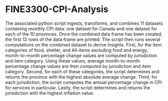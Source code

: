 # FINE3300-CPI-Analysis
The associated python script ingests, transforms, and combines 11 datasets containing monthly CPI data: one dataset for Canada and one dataset for each of the 10 provinces. Once the combined data frame has been created, the first 12 rows of the data frame are printed. The script then runs several computations on the combined dataset to derive insights. First, for the item categories of food, shelter, and All-items excluding food and energy, month-to-month percentage change values are computed by jurisdiction and item category. Using these values, average month-to-month percentage change values are then computed by jurisdiction and item category. Second, for each of these categories, the script determines and returns the province with the highest absolute average change. Third, for each jurisdiction, the script computes the annual percentage change in CPI for services in particular. Lastly, the script determines and returns the jurisdiction with the highest inflation value.

